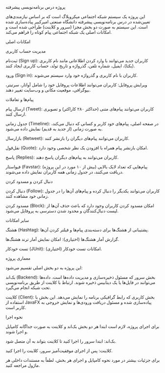 پروژه درس برنامه‌نویسی پیشرفته

این پروژه یک سیستم شبکه اجتماعی میکروبلاگ است که بر اساس نیازمندی‌های تعیین‌شده در درس برنامه‌نویسی پیشرفته دانشگاه صنعتی امیرکبیر پیاده‌سازی شده است. این سیستم به صورت دو بخش مجزا (سرور و کلاینت) طراحی شده است و امکانات اصلی یک شبکه اجتماعی پیام کوتاه را فراهم می‌کند.





امکانات اصلی


مدیریت حساب کاربری


ثبت‌نام (Sign up): کاربران جدید می‌توانند با وارد کردن اطلاعاتی مانند نام کاربری (یکتا)، ایمیل، شماره تلفن، گذرواژه و تاریخ تولد، حساب کاربری ایجاد کنند.

ورود (Sign in): کاربران با نام کاربری و گذرواژه خود وارد سیستم می‌شوند.

ویرایش پروفایل: کاربران می‌توانند اطلاعات پروفایل خود را شامل آواتار، سرتیتر، بیوگرافی، موقعیت مکانی و وب‌سایت تغییر دهند.












پیام‌ها و تعاملات



ارسال پیام (Tweet): کاربران می‌توانند پیام‌های متنی (حداکثر ۲۸۰ کاراکتر) و تصویری ارسال کنند.

جدول زمانی (Timeline): در صفحه اصلی، پیام‌های خود کاربر و کسانی که دنبال می‌کند، به صورت زمانی (از جدید به قدیم) نمایش داده می‌شود.

بازارسال (Retweet): کاربران می‌توانند پیام‌های دیگران را بازنشر کنند.

نقل‌قول (Quote): امکان بازنشر پیام همراه با افزودن یک نظر شخصی وجود دارد.

پاسخ (Replies): کاربران می‌توانند به پیام‌های دیگران پاسخ دهند.

فیواستار (Favstar): پیام‌هایی که تعداد لایک بالایی (بیش از ۱۰ مورد در این پروژه) دریافت می‌کنند، در جدول زمانی همه کاربران نمایش داده می‌شوند.









دنبال کردن و مسدود کردن

دنبال کردن (Follow): کاربران می‌توانند یکدیگر را دنبال کرده و پیام‌های آن‌ها را در جدول زمانی خود مشاهده کنند.

مسدود کردن (Block): امکان مسدود کردن کاربران وجود دارد که باعث حذف آن‌ها از لیست دنبال‌کنندگان و محدود شدن دسترسی به پروفایل می‌شود.






سایر امکانات

هشتگ (Hashtag): پشتیبانی از هشتگ‌ها برای دسته‌بندی پیام‌ها و فیلتر کردن آن‌ها.

گزارش آمار هشتگ‌ها (اختیاری): امکان نمایش آمار ترند هشتگ‌ها.

تست خودکار (JUnit): امکانات تست خودکار (اختیاری).




معماری پروژه

این پروژه به دو بخش اصلی تقسیم می‌شود:

بک‌اند (Backend): بخش سرور که مسئول ذخیره‌سازی و مدیریت داده‌ها است. داده‌ها می‌توانند در فایل‌ها یا یک دیتابیس ذخیره شوند. ارتباط با کلاینت از طریق برنامه‌نویسی تحت شبکه انجام می‌گیرد.

کلاینت (Client): بخش کاربری که رابط گرافیکی برنامه را نمایش می‌دهد. این بخش با استفاده از JavaFX پیاده‌سازی شده و مسئول دریافت ورودی‌ها و نمایش خروجی به کاربر است.






نحوه اجرا

برای اجرای پروژه، لازم است ابتدا هر دو بخش بک‌اند و کلاینت به صورت جداگانه کامپایل و اجرا شوند.

بک‌اند: ابتدا سرور را اجرا کنید تا کلاینت بتواند به آن متصل شود.

کلاینت: پس از اجرای موفقیت‌آمیز سرور، کلاینت را اجرا کنید.

برای جزئیات بیشتر در مورد نحوه کامپایل و اجرای هر بخش، لطفاً به مستندات داخلی هر ماژول مراجعه کنید.



